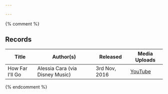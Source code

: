 ```yaml
---

---
```


{% comment %}

## Records

| Title           | Author(s)                       | Released      | Media Uploads                           |
| --------------- | ------------------------------- | ------------- | --------------------------------------- |
| How Far I'll Go | Alessia Cara (via Disney Music) | 3rd Nov, 2016 | [YouTube](https://youtu.be/ZNra8eK0K6k) |

{% endcomment %}
